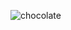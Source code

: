 ![chocolate](https://user-images.githubusercontent.com/76742818/110969886-7b5db980-8359-11eb-84ff-ca2160d5305a.jpg)
